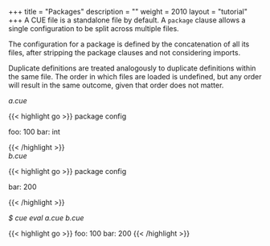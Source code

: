 +++
title = "Packages"
description = ""
weight = 2010
layout = "tutorial"
+++
A CUE file is a standalone file by default.
A `package` clause allows a single configuration to be split across multiple
files.

The configuration for a package is defined by the concatenation of all its
files, after stripping the package clauses and not considering imports.

Duplicate definitions are treated analogously to duplicate definitions within
the same file.
The order in which files are loaded is undefined, but any order will result
in the same outcome, given that order does not matter.


<a id="td-block-padding" class="td-offset-anchor"></a>
<section class="row td-box td-box--white td-box--gradient td-box--height-auto">
<div class="col-lg-6 mr-0">
<i>a.cue</i>
<p>
{{< highlight go >}}
package config

foo: 100
bar: int

{{< /highlight >}}
<br>
<i>b.cue</i>
<p>
{{< highlight go >}}
package config

bar: 200

{{< /highlight >}}
<br>
</div>

<div class="col-lg-6 ml-0"><i>$ cue eval a.cue b.cue</i>
<p>
{{< highlight go >}}
foo: 100
bar: 200
{{< /highlight >}}
</div>
</section>